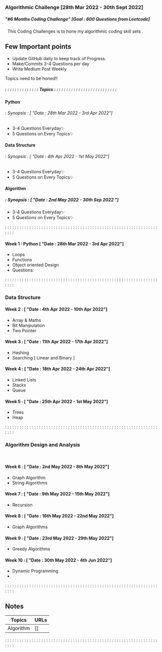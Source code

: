 ### Algorithmic Challenge         [28th Mar 2022 - 30th Sept 2022]
##### "#6 Months Coding Challenge" [Goal : 600 Questions from Leetcode]
&nbsp;
This Coding Challenges is to hone my algorithmic coding skill sets .

## Few Important points
- Update GitHub daily to keep track of Progress.  
- Make/Commits 3-4 Questions per day
- Write Medium Post Weekly

Topics need to be honed!!

##### : : : : : : : : : : : : : : Topics : : : : : : : : : : : : : : : : : : : : : : : : : : 
#### Python
###### : Synopsis : [ "Date : 28th Mar 2022 - 3rd Apr 2022"]
- 3-4 Questions Everyday✨
- 5 Questions on Every Topics✨

#### Data Structure 
###### : Synopsis : [ "Date : 4th Apr 2022 - 1st May 2022"]
- 3-4 Questions Everyday✨
- 5 Questions on Every Topics✨

#### Algorithm
##### : Synopsis : [ "Date : 2nd May 2022 - 30th Sep 2022 "]
- 3-4 Questions Everyday✨
- 5 Questions on Every Topics✨

: : : : : : : : : : : : : : : : : : : : : : : : : : : : : : : : : : : : : : : : : : : : : : : : : : : : : : : : : : : : : : : : : : :

#### Week 1 : Python [ "Date : 28th Mar 2022 - 3rd Apr 2022"]
- Loops
- Functions
- Object oriented Design
- Questions:
    
: : : : : : : : : : : : : : : : : : : : : : : : : : : : : : : : : : : : : : : : : : : : : : : : : : : : : : : : : : : : : : : : : : :
### Data Structure 

#### Week 2 : [ "Date : 4th Apr 2022 - 10th Apr 2022"]
- Array & Maths
- Bit Manipulation
- Two Pointer 

#### Week 3 : [ "Date : 11th Apr 2022 - 17th Apr 2022"]
- Hashing 
- Searching [ Linear and Binary ]

#### Week 4 : [ "Date : 18th Apr 2022 - 24th Apr 2022"]
- Linked Lists 
- Stacks
- Queue

#### Week 5 : [ "Date : 25th Apr 2022 - 1st May 2022"]
- Trees
- Heap

: : : : : : : : : : : : : : : : : : : : : : : : : : : : : : : : : : : : : : : : : : : : : : : : : : : : : : : : : : : : : : : : : : :
### Algorithm Design and Analysis
&nbsp;
#### Week 6 : [ "Date : 2nd May 2022 - 8th May 2022"]
- Graph Algorithm
- String Algorithms

#### Week 7 : [ "Date : 9th May 2022 - 15th May 2022"]
- Recursion 

#### Week 8 : [ "Date : 16th May 2022 - 22nd May 2022"]
- Graph Algorithms

#### Week 9 : [ "Date : 23rd May 2022 - 29th May 2022"]
- Greedy Algorithms

#### Week 10 : [ "Date : 30th May 2022 - 4th Jun 2022"]
- Dynamic Programming
- 
: : : : : : : : : : : : : : : : : : : : : : : : : : : : : : : : : : : : : : : : : : : : : : : : : : : : : : : : : : : : : : : : : : :

## Notes

| Topics | URLs |
| ------ | ------ |
| Algorithm | []

: : : : : : : : : : : : : : : : : : : : : : : : : : : : : : : : : : : : : : : : : : : : : : : : : : : : : : : : : : : : : : : : : : :
